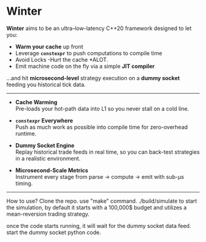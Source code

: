 # Winter

**Winter** aims to be an ultra–low-latency C++20 framework designed to let you:

- **Warm your cache** up front  
- Leverage **`constexpr`** to push computations to compile time
- Avoid Locks -Hurt the cache *ALOT.
- Emit machine code on the fly via a simple **JIT compiler**  

…and hit **microsecond-level** strategy execution on a **dummy socket** feeding you historical tick data.

---



- **Cache Warming**  
  Pre-loads your hot-path data into L1 so you never stall on a cold line.

- **`constexpr` Everywhere**  
  Push as much work as possible into compile time for zero-overhead runtime.

- **Dummy Socket Engine**  
  Replay historical trade feeds in real time, so you can back-test strategies in a realistic environment.

- **Microsecond-Scale Metrics**  
  Instrument every stage from parse → compute → emit with sub-µs timing.

---

How to use?
Clone the repo.
use "make" command.
./build/simulate to start the simulation, by default it starts with a 100,000$ budget and utilizes a mean-reversion trading strategy. 

once the code starts running, it will wait for the dummy socket data feed. 
start the dummy socket python code. 
